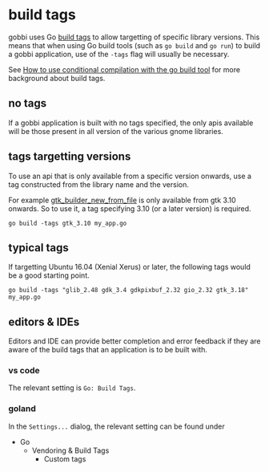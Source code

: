 # build tags

gobbi uses Go 
[build tags](https://golang.org/pkg/go/build/#hdr-Build_Constraints)
to allow targetting of specific library versions.
This means that when using Go build tools
(such as `go build` and `go run`)
to build a gobbi application,
use of the `-tags` flag will usually be necessary.

See
[How to use conditional compilation with the go build tool](https://dave.cheney.net/2013/10/12/how-to-use-conditional-compilation-with-the-go-build-tool)
for more background about build tags.

## no tags
If a gobbi application is built with no tags specified,
the only apis available will be those present in
all version of the various gnome libraries.

## tags targetting versions
To use an api that is only available from a specific
version onwards,
use a tag constructed from the library name and the version.

For example
[gtk_builder_new_from_file](https://developer.gnome.org/gtk3/stable/GtkBuilder.html#gtk-builder-new-from-file)
is only available from gtk 3.10 onwards.
So to use it, a tag specifying 3.10 (or a later version)
is required.

```
go build -tags gtk_3.10 my_app.go
```

## typical tags
If targetting Ubuntu 16.04 (Xenial Xerus) or later,
the following tags would be a good starting point. 

```
go build -tags "glib_2.48 gdk_3.4 gdkpixbuf_2.32 gio_2.32 gtk_3.18" my_app.go
```

## editors & IDEs
Editors and IDE can provide better completion
and error feedback if they are aware of the build
tags that an application is to be built with.

### vs code
The relevant setting is `Go: Build Tags`.

### goland
In the `Settings...` dialog, the relevant setting can
be found under
- Go
  - Vendoring & Build Tags
    - Custom tags

